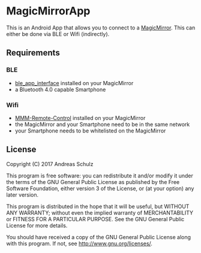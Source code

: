 # MagicMirrorApp

This is an Android App that allows you to connect to a [MagicMirror](https://github.com/MichMich/MagicMirror). This can either be done via BLE or Wifi (indirectly).

## Requirements

### BLE

- [ble_app_interface](https://github.com/aschulz90/ble_app_interface) installed on your MagicMirror
- a Bluetooth 4.0 capable Smartphone

### Wifi

- [MMM-Remote-Control](https://github.com/Jopyth/MMM-Remote-Control) installed on your MagicMirror
- the MagicMirror and your Smartphone need to be in the same network 
- your Smartphone needs to be whitelisted on the MagicMirror

## License

Copyright (C) 2017  Andreas Schulz

This program is free software: you can redistribute it and/or modify
it under the terms of the GNU General Public License as published by
the Free Software Foundation, either version 3 of the License, or
(at your option) any later version.

This program is distributed in the hope that it will be useful,
but WITHOUT ANY WARRANTY; without even the implied warranty of
MERCHANTABILITY or FITNESS FOR A PARTICULAR PURPOSE.  See the
GNU General Public License for more details.

You should have received a copy of the GNU General Public License
along with this program.  If not, see <http://www.gnu.org/licenses/>.
